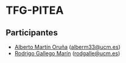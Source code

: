 # TFG-PITEA

## Participantes 

- [Alberto Martín Oruña](https://github.com/Alberto12x) (alberm33@ucm.es)
- [Rodrigo Gallego Marín](https://github.com/rodgalleUCM) (rodgalle@ucm.es)
